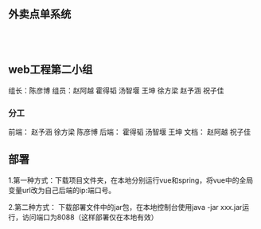## 外卖点单系统
<br></br>
## web工程第二小组
组长：陈彦博
组员：赵阿越 霍得韬 汤智堰 王坤 徐方梁 赵予涵 祝子佳
### 分工
前端： 赵予涵 徐方梁 陈彦博
后端： 霍得韬 汤智堰 王坤
文档： 赵阿越 祝子佳

## 部署
1.第一种方式：下载项目文件夹，在本地分别运行vue和spring，将vue中的全局变量url改为自己后端的ip:端口号。

2.第二种方式： 下载部署文件中的jar包，在本地控制台使用java -jar xxx.jar运行，访问端口为8088（这样部署仅在本地有效）

<!--
**jkboer36/jkboer36** is a ✨ _special_ ✨ repository because its `README.md` (this file) appears on your GitHub profile.
-->

